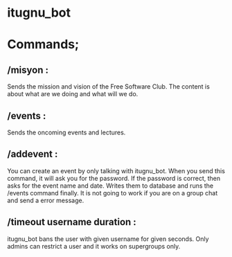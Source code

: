 <h1> itugnu_bot </h1>

# Commands;

## /misyon   :
Sends the mission and vision of the Free Software Club. The content is about what are we doing and what will we do.

## /events   :
Sends the oncoming events and lectures.

## /addevent : 
You can create an event by only talking with itugnu_bot. When you send this command, it will ask you for the password. If the password is correct, then asks for the event name and date. Writes them to database and runs the /events command finally. It is not going to work if you are on a group chat and send a error message.

## /timeout username duration :
itugnu_bot bans the user with given username for given seconds. Only admins can restrict a user and it works on supergroups only. 
